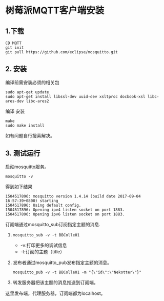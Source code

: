 # 树莓派MQTT客户端安装

## 1.下载

```
CD MQTT 
git init 
git pull https://github.com/eclipse/mosquitto.git
```

## 2. 安装

编译前需安装必须的相关包

```
sudo apt-get update
sudo apt-get install libssl-dev uuid-dev xsltproc docbook-xsl libc-ares-dev libc-ares2
```

编译 安装

```
make
sudo make install
```

如有问题自行搜索解决。



## 3. 测试运行

启动mosquitto服务。

`mosquitto -v`

得到如下结果

```
1504517896: mosquitto version 1.4.14 (build date 2017-09-04 16:57:39+0800) starting
1504517896: Using default config.
1504517896: Opening ipv4 listen socket on port 1883.
1504517896: Opening ipv6 listen socket on port 1883.
```

订阅端通过mosquitto\_sub订阅指定主题的消息.

1. `mosquitto_sub -v -t BBColle01`

   * -v:打印更多的调试信息
   * -t:订阅的主题（title）

2. 发布者通过mosquitto\_pub发布指定主题的消息。

   `mosquitto_pub -v -t BBColle01 -m "{\"id\":\"Nekotter\"}"`

3. 转发服务器把该主题的消息推送到订阅端。

这里发布端，代理服务器，订阅端都为localhost。



